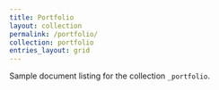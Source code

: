 ```yaml
---
title: Portfolio
layout: collection
permalink: /portfolio/
collection: portfolio
entries_layout: grid
---
```


Sample document listing for the collection `_portfolio`.
